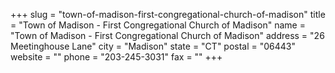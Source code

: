 +++
slug = "town-of-madison-first-congregational-church-of-madison"
title = "Town of Madison - First Congregational Church of Madison"
name = "Town of Madison - First Congregational Church of Madison"
address = "26 Meetinghouse Lane"
city = "Madison"
state = "CT"
postal = "06443"
website = ""
phone = "203-245-3031"
fax = ""
+++
